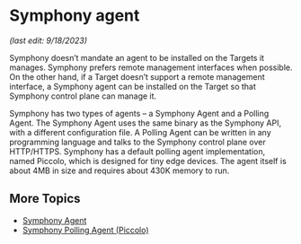# Symphony agent

_(last edit: 9/18/2023)_

Symphony doesn’t mandate an agent to be installed on the Targets it manages. Symphony prefers remote management interfaces when possible. On the other hand, if a Target doesn’t support a remote management interface, a Symphony agent can be installed on the Target so that Symphony control plane can manage it.

Symphony has two types of agents – a Symphony Agent  and a Polling Agent. The Symphony Agent uses the same binary as the Symphony API, with a different configuration file. A Polling Agent can be written in any programming language and talks to the Symphony control plane over HTTP/HTTPS. Symphony has a default polling agent implementation, named Piccolo, which is designed for tiny edge devices. The agent itself is about 4MB in size and requires about 430K memory to run.

## More Topics
* [Symphony Agent](./symphony-agent.md)
* [Symphony Polling Agent (Piccolo)](./polling-agent.md)

